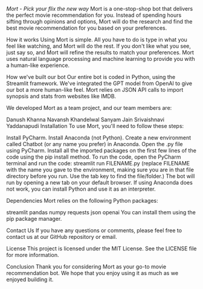 *Mort - Pick your flix the new way*
Mort is a one-stop-shop bot that delivers the perfect movie recommendation for you. Instead of spending hours sifting through opinions and options, Mort will do the research and find the best movie recommendation for you based on your preferences.

How it works
Using Mort is simple. All you have to do is type in what you feel like watching, and Mort will do the rest. If you don't like what you see, just say so, and Mort will refine the results to match your preferences. Mort uses natural language processing and machine learning to provide you with a human-like experience.

How we've built our bot
Our entire bot is coded in Python, using the Streamlit framework. We've integrated the GPT model from OpenAI to give our bot a more human-like feel. Mort relies on JSON API calls to import synopsis and stats from websites like IMDB.

We developed Mort as a team project, and our team members are:

Danush Khanna
Navansh Khandelwal
Sanyam Jain
Srivaishnavi Yaddanapudi
Installation
To use Mort, you'll need to follow these steps:

Install PyCharm.
Install Anaconda (not Python).
Create a new environment called Chatbot (or any name you prefer) in Anaconda.
Open the .py file using PyCharm.
Install all the imported packages on the first few lines of the code using the pip install method.
To run the code, open the PyCharm terminal and run the code: streamlit run FILENAME.py (replace FILENAME with the name you gave to the environment, making sure you are in that file directory before you run. Use the tab key to find the file/folder.)
The bot will run by opening a new tab on your default browser.
If using Anaconda does not work, you can install Python and use it as an interpreter.

Dependencies
Mort relies on the following Python packages:

streamlit
pandas
numpy
requests
json
openai
You can install them using the pip package manager.

Contact Us
If you have any questions or comments, please feel free to contact us at our GitHub repository or email.

License
This project is licensed under the MIT License. See the LICENSE file for more information.

Conclusion
Thank you for considering Mort as your go-to movie recommendation bot. We hope that you enjoy using it as much as we enjoyed building it.



